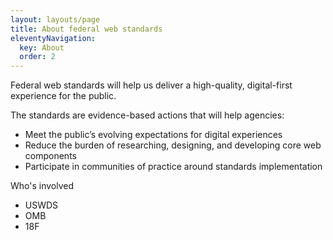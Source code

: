 ```yaml
---
layout: layouts/page
title: About federal web standards
eleventyNavigation:
  key: About
  order: 2
---
```


Federal web standards will help us deliver a high-quality, digital-first experience for the public.

The standards are evidence-based actions that will help agencies:
- Meet the public’s evolving expectations for digital experiences
- Reduce the burden of researching, designing, and developing core web components
- Participate in communities of practice around standards implementation

Who's involved
- USWDS
- OMB
- 18F
